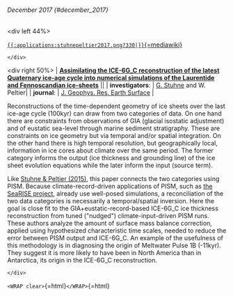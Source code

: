 ###### December 2017 {#december_2017}

\<div left 44%\>

[`{{:applications:stuhnepeltier2017.png?330|}}`{=mediawiki}](http://onlinelibrary.wiley.com/doi/10.1002/2017JF004359/abstract)

```{=html}
</div>
```
\<div right 50%\> \| **[Assimilating the ICE-6G\_C reconstruction of
the latest Quaternary ice-age cycle into numerical simulations of the
Laurentide and Fennoscandian
ice-sheets](http://onlinelibrary.wiley.com/doi/10.1002/2017JF004359/abstract)**
\|\| \| **investigators**: \| [G.
Stuhne](http://www.atmosp.physics.utoronto.ca/people/gordan/)
and W. Peltier\| \| **journal**: \| [J. Geophys. Res. Earth
Surface](http://agupubs.onlinelibrary.wiley.com/hub/jgr/journal/10.1002/(ISSN)2169-9011/)
\|

Reconstructions of the time-dependent geometry of ice sheets over the
last ice-age cycle (100kyr) can draw from two categories of data. On one
hand there are constraints from observations of GIA (glacial isostatic
adjustment) and of eustatic sea-level through marine sediment
stratigraphy. These are constraints on ice geometry but via temporal
and/or spatial integration. On the other hand there is high temporal
resolution, but geographically local, information in ice cores about
climate over the same period. The former category informs the output
(ice thickness and grounding line) of the ice sheet evolution equations
while the later inform the input (source term).

Like [Stuhne & Peltier (2015)](applications:201512), this
paper connects the two categories using PISM. Because
climate-record-driven applications of PISM, such as [the SeaRISE
project](applications:201303), already use well-posed
simulations, a reconciliation of the two data categories is necessarily
a temporal/spatial inversion. Here the goal is close fit to the
GIA+eustatic-record-based ICE-6G\_C ice thickness reconstruction from
tuned (\"nudged\") climate-input-driven PISM runs. These authors analyze
the amount of surface mass balance correction, applied using
hypothesized characteristic time scales, needed to reduce the error
between PISM output and ICE-6G\_C. An example of the usefulness of this
methodology is in diagnosing the origin of Meltwater Pulse 1B (-11kyr).
They suggest it is more likely to have been in North America than in
Antarctica, its origin in the ICE-6G\_C reconstruction.

```{=html}
</div>
```
`<WRAP clear>`{=html}`</WRAP>`{=html}
